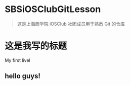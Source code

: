# SBSiOSClubGitLesson

> 这是上海商学院 iOSClub 社团成员用于熟悉 Git 的仓库

# 这是我写的标题
My first livel



## hello guys!
